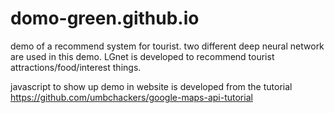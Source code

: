 # domo-green.github.io
demo of a recommend system for tourist. 
two different deep neural network are used in this demo.
LGnet is developed to recommend tourist attractions/food/interest things.

javascript to show up demo in website is developed from the tutorial https://github.com/umbchackers/google-maps-api-tutorial



